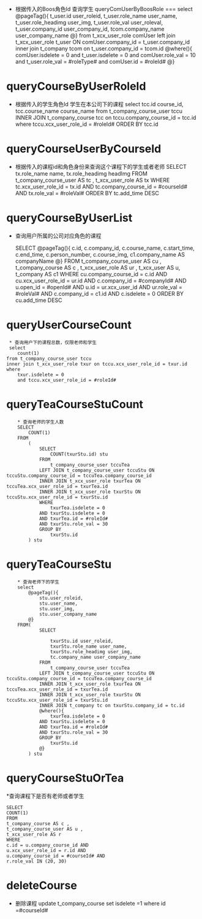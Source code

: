 * 根据传入的Boos角色Id 查询学生
queryComUserByBoosRole
===
select 
	@pageTag(){
		t_user.id user_roleid,
		t_user.role_name user_name,
		t_user.role_headimg user_img,
		t_user.role_val user_roleval,
		t_user.company_id user_company_id,
		tcom.company_name user_company_name
	@}
from t_xcx_user_role comUser
left join t_xcx_user_role t_user ON comUser.company_id = t_user.company_id
inner join t_company tcom on t_user.company_id = tcom.id
	@where(){
		comUser.isdelete = 0
	and t_user.isdelete = 0
	and comUser.role_val = 10
	and t_user.role_val = #roleType#
	and comUser.id = #roleId#
	@} 
	
	

queryCourseByUserRoleId
===
* 根据传入的学生角色Id 学生在本公司下的课程
select
	tcc.id course_id,
	tcc.course_name course_name
from t_company_course_user tccu
INNER JOIN t_company_course tcc on tccu.company_course_id = tcc.id
where tccu.xcx_user_role_id = #roleId#
ORDER BY tcc.id



queryCourseUserByCourseId
===
* 根据传入的课程id和角色身份来查询这个课程下的学生或者老师
	SELECT
		tx.role_name name,
		tx.role_headimg headImg
		FROM
		t_company_course_user AS tc ,
		t_xcx_user_role AS tx
		WHERE
		tc.xcx_user_role_id = tx.id AND
		tc.company_course_id = #courseId# AND
		tx.role_val = #roleVal#
		ORDER BY
		tc.add_time DESC	

queryCourseByUserList
===
* 查询用户所属的公司对应角色的课程

	SELECT
	@pageTag(){
		c.id,
		c.company_id,
		c.course_name,
		c.start_time,
		c.end_time,
		c.person_number,
		c.course_img,
		c1.company_name AS companyName
	@}
	FROM
	t_company_course_user AS cu ,
	t_company_course AS c ,
	t_xcx_user_role AS ur ,
	t_xcx_user AS u,
	t_company AS c1
	WHERE
	cu.company_course_id = c.id AND
	cu.xcx_user_role_id = ur.id AND
	c.company_id = #companyId# AND
	u.open_id = #openId# AND
	u.id = ur.xcx_user_id AND
	ur.role_val = #roleVal# AND
	c.company_id = c1.id AND
	c.isdelete = 0
	ORDER BY  cu.add_time DESC

queryUserCourseCount
===
	 * 查询用户下的课程总数，仅限老师和学生
	 select 
		count(1)
	from t_company_course_user tccu
	inner join t_xcx_user_role txur on tccu.xcx_user_role_id = txur.id
	where 
		txur.isdelete = 0
		and tccu.xcx_user_role_id = #roleId#
		
		
		
queryTeaCourseStuCount
===
		* 查询老师的学生人数
		SELECT
			COUNT(1)
		FROM
			(
				SELECT
					COUNT(txurStu.id) stu
				FROM
					t_company_course_user tccuTea
				LEFT JOIN t_company_course_user tccuStu ON tccuStu.company_course_id = tccuTea.company_course_id
				INNER JOIN t_xcx_user_role txurTea ON tccuTea.xcx_user_role_id = txurTea.id
				INNER JOIN t_xcx_user_role txurStu ON tccuStu.xcx_user_role_id = txurStu.id
				WHERE
					txurTea.isdelete = 0
				AND txurStu.isdelete = 0
				AND txurTea.id = #roleId#
				AND txurStu.role_val = 30
				GROUP BY
					txurStu.id
			) stu
			
			
			
queryTeaCourseStu
===
		* 查询老师下的学生
		select 
			@pageTag(){
				stu.user_roleid,
				stu.user_name,
				stu.user_img,
				stu.user_company_name
			@}
		FROM(
				SELECT
				
					txurStu.id user_roleid,
					txurStu.role_name user_name,
					txurStu.role_headimg user_img,
					tc.company_name user_company_name
				FROM
					t_company_course_user tccuTea
				LEFT JOIN t_company_course_user tccuStu ON tccuStu.company_course_id = tccuTea.company_course_id
				INNER JOIN t_xcx_user_role txurTea ON tccuTea.xcx_user_role_id = txurTea.id
				INNER JOIN t_xcx_user_role txurStu ON tccuStu.xcx_user_role_id = txurStu.id
				INNER JOIN t_company tc on txurStu.company_id = tc.id 
				@where(){
					txurTea.isdelete = 0
				AND txurStu.isdelete = 0
				AND txurTea.id = #roleId#
				AND txurStu.role_val = 30
				GROUP BY
					txurStu.id
				@} 
			) stu
			
			
queryCourseStuOrTea
===
*查询课程下是否有老师或者学生

	SELECT
	COUNT(1)
	FROM
	t_company_course AS c ,
	t_company_course_user AS u ,
	t_xcx_user_role AS r
	WHERE
	c.id = u.company_course_id AND
	u.xcx_user_role_id = r.id AND
	u.company_course_id = #courseId# AND
	r.role_val IN (20, 30)
			
deleteCourse
===
* 删除课程
	update t_company_course set isdelete =1 where id =#courseId#
	
	
	
		
